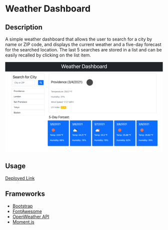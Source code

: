 # Weather Dashboard

## Description 

A simple weather dashboard that allows the user to search for a city by name or ZIP code, and displays the current weather and a five-day forecast for the searched location. The last 5 searches are stored in a list and can be easily recalled by clicking on the list item.

![](./assets/img/screenshot.png)

## Usage

[Deployed Link](https://ghall89.github.io/weather-dashboard/)

## Frameworks
* [Bootstrap](https://getbootstrap.com/)
* [FontAwesome](https://fontawesome.com)
* [OpenWeather API](https://openweathermap.org/api)
* [Moment.js](https://momentjs.com)